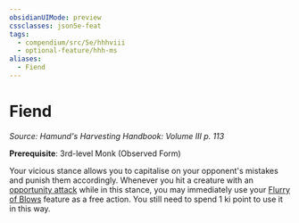 ```yaml
---
obsidianUIMode: preview
cssclasses: json5e-feat
tags:
  - compendium/src/5e/hhhviii
  - optional-feature/hhh-ms
aliases:
  - Fiend
---
```

# Fiend
*Source: Hamund's Harvesting Handbook: Volume III p. 113*  

**Prerequisite**: 3rd-level Monk (Observed Form)

Your vicious stance allows you to capitalise on your opponent's mistakes and punish them accordingly. Whenever you hit a creature with an [opportunity attack](2-Mechanics/CLI/rules/actions.md#opportunity%20attack) while in this stance, you may immediately use your [Flurry of Blows](2-Mechanics/CLI/classes/monk.md#Flurry%20of%20Blows%20(Level%202)) feature as a free action. You still need to spend 1 ki point to use it in this way.